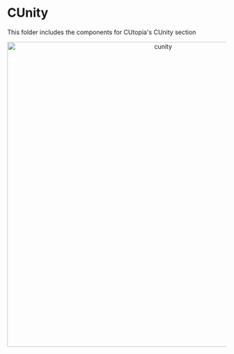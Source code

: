 # CUnity
This folder includes the components for CUtopia's CUnity section
</br>
<p align="center">
  <img src="https://github.com/FlyingTwigs/CUtopia/blob/temp-3/imagesforREADME/cunity.png" alt="cunity" width="700" >
</p>
